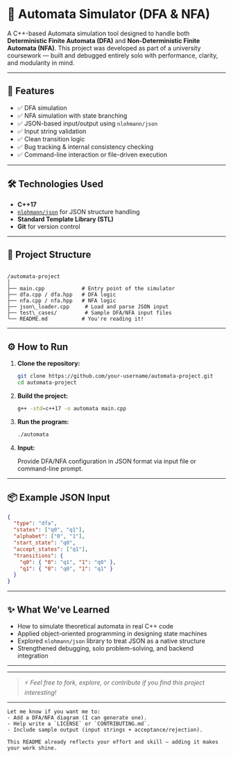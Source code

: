 
# 🧠 Automata Simulator (DFA & NFA)

A C++-based Automata simulation tool designed to handle both **Deterministic Finite Automata (DFA)** and **Non-Deterministic Finite Automata (NFA)**. This project was developed as part of a university coursework — built and debugged entirely solo with performance, clarity, and modularity in mind.

---

## 🚀 Features

- ✅ DFA simulation
- ✅ NFA simulation with state branching
- ✅ JSON-based input/output using `nlohmann/json`
- ✅ Input string validation
- ✅ Clean transition logic
- ✅ Bug tracking & internal consistency checking
- ✅ Command-line interaction or file-driven execution

---

## 🛠 Technologies Used

- **C++17**
- [`nlohmann/json`](https://github.com/nlohmann/json) for JSON structure handling
- **Standard Template Library (STL)**
- **Git** for version control

---

## 📁 Project Structure

```

/automata-project
│
├── main.cpp            # Entry point of the simulator
├── dfa.cpp / dfa.hpp   # DFA logic
├── nfa.cpp / nfa.hpp   # NFA logic
├── json\_loader.cpp     # Load and parse JSON input
├── test\_cases/         # Sample DFA/NFA input files
└── README.md           # You're reading it!

````

---

## ⚙️ How to Run

1. **Clone the repository:**

   ```bash
   git clone https://github.com/your-username/automata-project.git
   cd automata-project

2. **Build the project:**

   ```bash
   g++ -std=c++17 -o automata main.cpp
   ```

3. **Run the program:**

   ```bash
   ./automata
   ```

4. **Input:**

   Provide DFA/NFA configuration in JSON format via input file or command-line prompt.

---

## 📦 Example JSON Input

```json
{
  "type": "dfa",
  "states": ["q0", "q1"],
  "alphabet": ["0", "1"],
  "start_state": "q0",
  "accept_states": ["q1"],
  "transitions": {
    "q0": { "0": "q1", "1": "q0" },
    "q1": { "0": "q0", "1": "q1" }
  }
}
```

---

## ✨ What We've Learned

* How to simulate theoretical automata in real C++ code
* Applied object-oriented programming in designing state machines
* Explored `nlohmann/json` library to treat JSON as a native structure
* Strengthened debugging, solo problem-solving, and backend integration

---

---

> ⚡ *Feel free to fork, explore, or contribute if you find this project interesting!*
---

```
Let me know if you want me to:
- Add a DFA/NFA diagram (I can generate one).
- Help write a `LICENSE` or `CONTRIBUTING.md`.
- Include sample output (input strings + acceptance/rejection).

This README already reflects your effort and skill — adding it makes your work shine.
```
